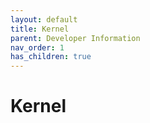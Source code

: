 ```yaml
---
layout: default
title: Kernel 
parent: Developer Information
nav_order: 1
has_children: true
---
```


# Kernel 
 


